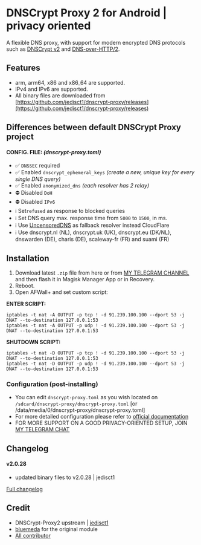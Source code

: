 # DNSCrypt Proxy 2 for Android | privacy oriented

A flexible DNS proxy, with support for modern encrypted DNS protocols such as [DNSCrypt v2](https://github.com/DNSCrypt/dnscrypt-protocol/blob/master/DNSCRYPT-V2-PROTOCOL.txt) and [DNS-over-HTTP/2](https://tools.ietf.org/html/draft-ietf-doh-dns-over-https-03).


## Features
- arm, arm64, x86 and x86_64 are supported.
- IPv4 and IPv6 are supported.
- All binary files are downloaded from [https://github.com/jedisct1/dnscrypt-proxy/releases](https://github.com/jedisct1/dnscrypt-proxy/releases)


## Differences between default DNSCrypt Proxy project

#### CONFIG. FILE: *(dnscrypt-proxy.toml)*
- ✅ `DNSSEC` required
- ✅ Enabled `dnscrypt_ephemeral_keys` *(create a new, unique key for every single DNS query)*
- ✅ Enabled `anonymized_dns` *(each resolver has 2 relay)*
- ⛔️ Disabled `DoH`
- ⛔️ Disabled `IPv6`
- ℹ️ Set`refused` as response to blocked queries
- ℹ️ Set DNS query max. response time from `5000` to `1500`, in ms.
- ℹ️ Use [UncensoredDNS](https://blog.uncensoreddns.org/) as fallback resolver instead CloudFlare
- ℹ️ Use dnscrypt.nl (NL), dnscrypt.uk (UK), dnscrypt.eu (DK/NL), dnswarden (DE), charis (DE), scaleway-fr (FR) and suami (FR)


## Installation
1. Download latest `.zip` file from here or from [MY TELEGRAM CHANNEL](https://t.me/dnscrypt_proxy) and then flash it in Magisk Manager App or in Recovery.
2. Reboot.
3. Open AFWall+ and set custom script:

**ENTER SCRIPT:**
```
iptables -t nat -A OUTPUT -p tcp ! -d 91.239.100.100 --dport 53 -j DNAT --to-destination 127.0.0.1:53
iptables -t nat -A OUTPUT -p udp ! -d 91.239.100.100 --dport 53 -j DNAT --to-destination 127.0.0.1:53
```
   
**SHUTDOWN SCRIPT:**
```
iptables -t nat -D OUTPUT -p tcp ! -d 91.239.100.100 --dport 53 -j DNAT --to-destination 127.0.0.1:53
iptables -t nat -D OUTPUT -p udp ! -d 91.239.100.100 --dport 53 -j DNAT --to-destination 127.0.0.1:53
```

### Configuration (post-installing)

- You can edit `dnscrypt-proxy.toml` as you wish located on `/sdcard/dnscrypt-proxy/dnscrypt-proxy.toml` [or /data/media/0/dnscrypt-proxy/dnscrypt-proxy.toml]
- For more detailed configuration please refer to [official documentation](https://github.com/jedisct1/dnscrypt-proxy/wiki/Configuration)
- FOR MORE SUPPORT ON A GOOD PRIVACY-ORIENTED SETUP, JOIN [MY TELEGRAM CHAT](https://t.me/qd_invitation)


## Changelog

#### v2.0.28

* updated binary files to v2.0.28 | jedisct1

[Full changelog](changelog.md)


## Credit
- DNSCrypt-Proxy2 upstream | [jedisct1](https://github.com/jedisct1/dnscrypt-proxy)
- [bluemeda](https://github.com/bluemeda) for the original module
- [All contributor](https://github.com/Magisk-Modules-Repo/dnscrypt-proxy/graphs/contributors)

